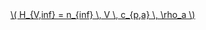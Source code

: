 <a href="/eco2_guide_center/1.%20ECO2%20Logic%20Guide/Hee1_Equation_List.html" class="equation-link" target="_blank" rel="noopener noreferrer">
  \( H_{V,inf} = n_{inf} \, V \, c_{p,a} \, \rho_a \) 
</a>
